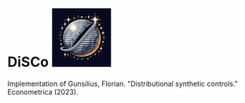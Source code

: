 # DiSCo <img src="man/figures/logo.png" height="120" />
Implementation of Gunsilius, Florian. "Distributional synthetic controls." Econometrica (2023).

